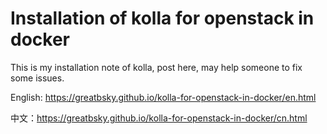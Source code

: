 # Installation of kolla for openstack in docker


This is my installation note of kolla, post here, may help someone to fix some issues.

English: https://greatbsky.github.io/kolla-for-openstack-in-docker/en.html

中文：https://greatbsky.github.io/kolla-for-openstack-in-docker/cn.html

